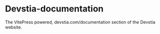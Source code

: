 # Devstia-documentation
The VitePress powered, devstia.com/documentation section of the Devstia website.
